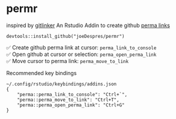 # permr
inspired by [gitlinker](https://github.com/ruifm/gitlinker.nvim)
An Rstudio Addin to create github [perma links](https://docs.github.com/en/get-started/writing-on-github/working-with-advanced-formatting/creating-a-permanent-link-to-a-code-snippet)

```
devtools::install_github("joeDespres/permr")
```

:white_check_mark: Create github perma link at cursor: `perma_link_to_console` <br /> 
:white_check_mark: Open github at cursor or selection: `perma_open_perma_link` <br /> 
:white_check_mark: Move cursor to perma link: `perma_move_to_link` <br />

Recommended key bindings
```
~/.config/rstudio/keybindings/addins.json
{
    "perma::perma_link_to_console": "Ctrl+`",
    "perma::perma_move_to_link": "Ctrl+T",
    "perma::perma_open_perma_link": "Ctrl+G"
}
```
